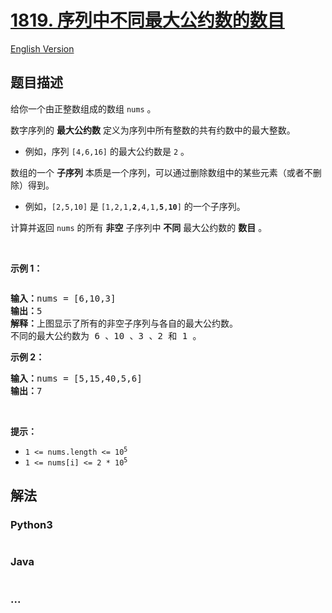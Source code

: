 # [1819. 序列中不同最大公约数的数目](https://leetcode.cn/problems/number-of-different-subsequences-gcds)

[English Version](/solution/1800-1899/1819.Number%20of%20Different%20Subsequences%20GCDs/README_EN.md)

## 题目描述

<!-- 这里写题目描述 -->

<p>给你一个由正整数组成的数组 <code>nums</code> 。</p>

<p>数字序列的 <strong>最大公约数</strong> 定义为序列中所有整数的共有约数中的最大整数。</p>

<ul>
	<li>例如，序列 <code>[4,6,16]</code> 的最大公约数是 <code>2</code> 。</li>
</ul>

<p>数组的一个 <strong>子序列</strong> 本质是一个序列，可以通过删除数组中的某些元素（或者不删除）得到。</p>

<ul>
	<li>例如，<code>[2,5,10]</code> 是 <code>[1,2,1,<strong>2</strong>,4,1,<strong>5</strong>,<strong>10</strong>]</code> 的一个子序列。</li>
</ul>

<p>计算并返回 <code>nums</code> 的所有 <strong>非空</strong> 子序列中 <strong>不同</strong> 最大公约数的 <strong>数目</strong> 。</p>

<p> </p>

<p><strong>示例 1：</strong></p>
<img alt="" src="https://cdn.jsdelivr.net/gh/doocs/leetcode@main/solution/1800-1899/1819.Number%20of%20Different%20Subsequences%20GCDs/images/image-1.png" />
<pre>
<strong>输入：</strong>nums = [6,10,3]
<strong>输出：</strong>5
<strong>解释：</strong>上图显示了所有的非空子序列与各自的最大公约数。
不同的最大公约数为 6 、10 、3 、2 和 1 。
</pre>

<p><strong>示例 2：</strong></p>

<pre>
<strong>输入：</strong>nums = [5,15,40,5,6]
<strong>输出：</strong>7
</pre>

<p> </p>

<p><strong>提示：</strong></p>

<ul>
	<li><code>1 <= nums.length <= 10<sup>5</sup></code></li>
	<li><code>1 <= nums[i] <= 2 * 10<sup>5</sup></code></li>
</ul>

## 解法

<!-- 这里可写通用的实现逻辑 -->

<!-- tabs:start -->

### **Python3**

<!-- 这里可写当前语言的特殊实现逻辑 -->

```python

```

### **Java**

<!-- 这里可写当前语言的特殊实现逻辑 -->

```java

```

### **...**

```

```

<!-- tabs:end -->
